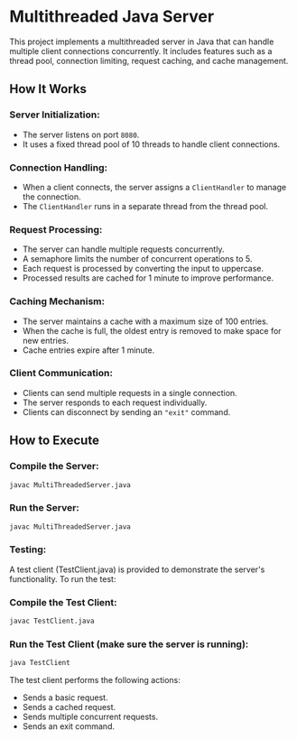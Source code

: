 # **Multithreaded Java Server**

This project implements a multithreaded server in Java that can handle multiple client connections concurrently. It includes features such as a thread pool, connection limiting, request caching, and cache management.

## **How It Works**

### **Server Initialization:**

- The server listens on port `8080`.
- It uses a fixed thread pool of 10 threads to handle client connections.

### **Connection Handling:**

- When a client connects, the server assigns a `ClientHandler` to manage the connection.
- The `ClientHandler` runs in a separate thread from the thread pool.

### **Request Processing:**

- The server can handle multiple requests concurrently.
- A semaphore limits the number of concurrent operations to 5.
- Each request is processed by converting the input to uppercase.
- Processed results are cached for 1 minute to improve performance.

### **Caching Mechanism:**

- The server maintains a cache with a maximum size of 100 entries.
- When the cache is full, the oldest entry is removed to make space for new entries.
- Cache entries expire after 1 minute.

### **Client Communication:**

- Clients can send multiple requests in a single connection.
- The server responds to each request individually.
- Clients can disconnect by sending an `"exit"` command.

## **How to Execute**

### **Compile the Server:**

```bash
javac MultiThreadedServer.java
```

### **Run the Server:**

```bash
javac MultiThreadedServer.java
```
### **Testing:**
A test client (TestClient.java) is provided to demonstrate the server's functionality. To run the test:
### **Compile the Test Client:**

```bash
javac TestClient.java
```

### **Run the Test Client (make sure the server is running):**

```bash
java TestClient
```

The test client performs the following actions:

- Sends a basic request.
- Sends a cached request.
- Sends multiple concurrent requests.
- Sends an exit command.
